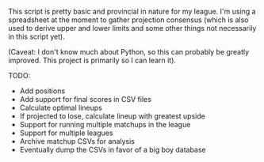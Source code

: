 This script is pretty basic and provincial in nature for my league. 
I'm using a spreadsheet at the moment to gather projection consensus 
(which is also used to derive upper and lower limits and 
some other things not necessarily in this script yet).

(Caveat: I don't know much about Python, so this can probably be
greatly improved. This project is primarily so I
can learn it).

TODO:

- Add positions
- Add support for final scores in CSV files
- Calculate optimal lineups
- If projected to lose, calculate lineup with greatest upside
- Support for running multiple matchups in the league
- Support for multiple leagues 
- Archive matchup CSVs for analysis
- Eventually dump the CSVs in favor of a big boy database
